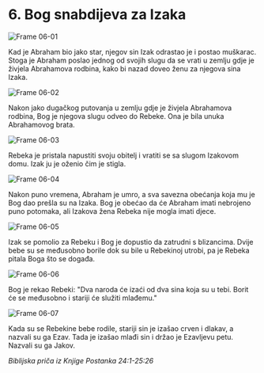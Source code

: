 # 6. Bog snabdijeva za Izaka

![Frame 06-01](https://cdn.door43.org/obs/jpg/360px/obs-en-06-01.jpg)

Kad je Abraham bio jako star, njegov sin Izak odrastao je i postao muškarac. Stoga je Abraham poslao jednog od svojih slugu da se vrati u zemlju gdje je živjela Abrahamova rodbina, kako bi nazad doveo ženu za njegova sina Izaka.

![Frame 06-02](https://cdn.door43.org/obs/jpg/360px/obs-en-06-02.jpg)

Nakon jako dugačkog putovanja u zemlju gdje je živjela Abrahamova rodbina, Bog je njegova slugu odveo do Rebeke. Ona je bila unuka Abrahamovog brata.

![Frame 06-03](https://cdn.door43.org/obs/jpg/360px/obs-en-06-03.jpg)

Rebeka je pristala napustiti svoju obitelj i vratiti se sa slugom Izakovom domu. Izak ju je oženio čim je stigla.

![Frame 06-04](https://cdn.door43.org/obs/jpg/360px/obs-en-06-04.jpg)

Nakon puno vremena, Abraham je umro, a sva savezna obećanja koja mu je Bog dao prešla su na Izaka. Bog je obećao da će Abraham imati nebrojeno puno potomaka, ali Izakova žena Rebeka nije mogla imati djece.

![Frame 06-05](https://cdn.door43.org/obs/jpg/360px/obs-en-06-05.jpg)

Izak se pomolio za Rebeku i Bog je dopustio da zatrudni s blizancima. Dvije bebe su se međusobno borile dok su bile u Rebekinoj utrobi, pa je Rebeka pitala Boga što se događa.

![Frame 06-06](https://cdn.door43.org/obs/jpg/360px/obs-en-06-06.jpg)

Bog je rekao Rebeki: "Dva naroda će izaći od dva sina koja su u tebi. Borit će se međusobno i stariji će služiti mlađemu."

![Frame 06-07](https://cdn.door43.org/obs/jpg/360px/obs-en-06-07.jpg)

Kada su se Rebekine bebe rodile, stariji sin je izašao crven i dlakav, a nazvali su ga Ezav. Tada je izašao mlađi sin i držao je Ezavljevu petu. Nazvali su ga Jakov.

_Biblijska priča iz Knjige Postanka 24:1-25:26_
